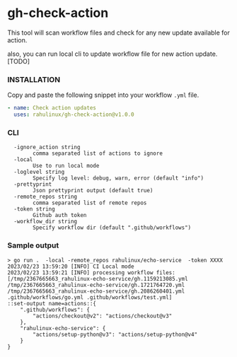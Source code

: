 # gh-check-action

This tool will scan workflow files and check for any new update available for
action.

also, you can run local cli to update workflow file for new action update. [TODO]

### INSTALLATION

Copy and paste the following snippet into your workflow `.yml` file.

```yaml
- name: Check action updates
  uses: rahulinux/gh-check-action@v1.0.0
```

### CLI

```
  -ignore_action string
    	comma separated list of actions to ignore
  -local
    	Use to run local mode
  -loglevel string
    	Specify log level: debug, warn, error (default "info")
  -prettyprint
    	Json prettyprint output (default true)
  -remote_repos string
    	comma separated list of remote repos
  -token string
    	Github auth token
  -workflow_dir string
    	Specify workflow dir (default ".github/workflows")
```


### Sample output

```
> go run .  -local -remote_repos rahulinux/echo-service  -token XXXX
2023/02/23 13:59:20 [INFO] CI Local mode
2023/02/23 13:59:21 [INFO] processing workflow files: [/tmp/2367665663_rahulinux-echo-service/gh.1159213085.yml /tmp/2367665663_rahulinux-echo-service/gh.1721764720.yml /tmp/2367665663_rahulinux-echo-service/gh.2086260401.yml .github/workflows/go.yml .github/workflows/test.yml]
::set-output name=actions::{
    ".github/workflows": {
        "actions/checkout@v2": "actions/checkout@v3"
    },
    "rahulinux-echo-service": {
        "actions/setup-python@v3": "actions/setup-python@v4"
    }
}
```
